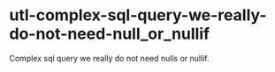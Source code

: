 # utl-complex-sql-query-we-really-do-not-need-null_or_nullif
Complex sql query we really do not need nulls or nullif. 
